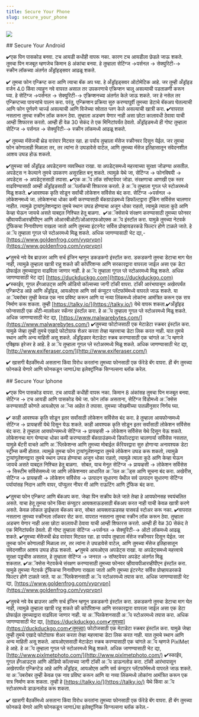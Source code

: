 ```yaml
---
title: Secure Your Phone
slug: secure_your_phone
---
```


![](/images/coverchap_3.jpg)


<div class="SECPHONE_H2" markdown="1">## Secure Your Android</div>




✔एक पिन पासकोड बनवा. टच आयडी कधीही वापरू नका. कारण टच आयडीला छेडले जाऊ शकते. तुमचा पिन मजबूत म्हणजेच किमान 8 अंकांचा बनवा. हे तुम्हाला सेटिंग्ज →पर्सनल → सेक्युरिटी-→ स्क्रीन लॉकच्या अंतर्गत अँड्रॉइड्सवर आढळू शकते.  

✔ तुमचा फोन एन्क्रिप्ट करा आणि त्याचा बॅक अप घ्या. हे अँड्रॉइड्सवर ऑटोमेटिक आहे. जर तुम्ही अँड्रॉइड वर्जन 4.0 किंवा त्याहून नवे वापरत असाल तर उपकरणाचे एक्रिप्शन चालू असल्याची पडताळणी करून घ्या. हे  सेटिंग्ज →पर्सनल → सेक्युरिटी-→ एक्रिप्शनच्या अंतर्गत केले जाऊ शकते. जर हे नसेल तर एन्क्रिप्टच्या पायऱ्यांचे पालन करा. परंतु, एन्क्रिप्शन प्रक्रिया सुरु करण्यापूर्वी तुमच्या डेटाचे बॅकअप घेतल्याची आणि फोन पूर्णपणे चार्ज्ड असल्याची आणि विजेच्या स्रोतात प्लग केले असल्याची खात्री करा.    ✔वापरात नसताना तुमचा स्क्रीन लॉक करून ठेवा. तुम्हाला अडचण येणार नाही असा छोटा कालावधी ठेवावा याची आम्ही शिफारस करतो. आम्ही ही वेळ 30 सेकंद ते एक मिनिटांपर्यंत ठेवतो. अँड्रॉइडमध्ये ही गोष्ट तुम्हाला सेटिंग्ज → पर्सनल → सेक्युरिटी-→ स्क्रीन लॉकमध्ये आढळू शकते. 

✔ तुमच्या मॅसेजची थ्रेड वारंवार मिटवत रहा. हा पर्याय तुम्हाला मॅसेज स्क्रीनवर दिसून येईल. जर तुमचा फोन कोणालाही मिळाला तर, तर त्यांना ते उघडावेसे वाटेल, आणि तुमच्या मॅसेज इतिहासातून संवेदनशील आशय उघड होऊ शकतो.


✔तुमच्या सर्व अँड्रॉइड अपडेट्सना व्यवस्थित राखा. या अपडेट्समध्ये महत्त्वाच्या सुरक्षा जोडण्या असतील. अपडेट्स न केल्याने तुमचे उपकरण असुरक्षित बनू शकते. त्यामुळे येथे जा, सेटिंग्ज → फोनविषयी → अपडेट्स → अपडेट्ससाठी तपासा. ✔एक अॅप लॉक सॉफ्टवेयर जोडा. संरक्षणाचा आणखी एक स्तर वाढविण्यासाठी आम्ही अँड्रॉइडसाठी अॅपलॉकची शिफारस करतो. हे अॅप तुम्हाला गूगल प्ले स्टोअरमध्ये मिळू शकते. ✔आवश्यक कृति सोडून सर्वांची लोकेशन सर्विसेस बंद करा. सेटिंग्ज →पर्सनल → लोकेशनमध्ये जा. लोकेशनचा धोका कमी करण्यासाठी बॅकग्राउंडमध्ये डिफॉल्टद्वारा ट्रॅकिंग सर्विसेस चालणार नाहीत. त्यामुळे ट्रायांगूलेशनद्वारा तुमचे स्थान उघड होण्याचा अजून धोका राहतो, त्यामुळे त्याला कुठे आणि केव्हा घेऊन जायचे असते याबद्दल निश्चित हेतू बाळगा.  ✔अॅक्सेसचे संरक्षण करण्यासाठी तुमच्या फोनवर व्हीवायपीआरव्हीपीएन आणि ओआरबीओटी/ओआरएफओएक्स अॅप इंस्टॉल करा. यामुळे तुमच्या नेटवर्क ट्रॅफिकचा निनावीपणा राखला जातो आणि तुमच्या इंटरनेट सर्विस प्रोव्हायडरकडे फिल्टर होणे टाळले जाते. हे अॅप तुम्हाला गूगल प्ले स्टोअरमध्ये मिळू शकते. अधिक जाणण्यासाठी भेट द्या,- [https://www.goldenfrog.com/vyprvpn](https://www.goldenfrog.com/vyprvpn)


✔तुमचे नवे वेब ब्राउजर आणि सर्च इंजिन म्हणून डकडकगो इंस्टॉल करा. डकडकगो तुमचा डेटाचा माग घेत नाही, त्यामुळे तुम्हाला खात्री राहू शकते की कॉर्पोरेशन्स आणि सरकारद्वारा वापरला जाईल असा एक डेटा प्रोफाईल तुमच्याद्वारा वाढविला जाणार नाही. हे अॅप तुम्हाला गूगल प्ले स्टोअरमध्ये मिळू शकते. अधिक जाणण्यासाठी भेट द्या] [https://duckduckgo.com](https://duckduckgo.com)  ✔स्काईप, गूगल हँगआउट्स आणि ऑडियो कॉल्सच्या जागी टॉकी वापरा. टॉकी आरंभापासून अखेरपर्यंत एन्क्रिप्टेड आहे आणि अँड्रॉइड, आयओएस आणि सर्व कंप्युटर प्लॅटफॉर्ममध्ये वापरले जाऊ शकते. या अॅपबरोबर तुम्ही केवळ एक नाव प्रविष्ट करून आणि या नव्या लिंकमध्ये लोकांना आमंत्रित करून एक सत्र निर्माण करू शकता. तुम्ही [https://talky.io/](https://talky.io/) येथे वापरू शकता.✔अँड्रॉइड फोन्ससाठी एक अँटी-मालवेअर स्कॅनर इंस्टॉल करा. हे अॅप तुम्हाला गूगल प्ले स्टोअरमध्ये मिळू शकते. अधिक जाणण्यासाठी भेट द्या, [https://www.malwarebytes.com/](https://www.malwarebytes.com/)  ✔तुमच्या फोटोजसाठी एक मेटाडेटा स्क्रबर इंस्टॉल करा. यामुळे जेव्हा तुम्ही तुमचे एखादे फोटोग्राफ शेअर करता तेव्हा महत्त्वाचा डेटा लिक करत नाही. यात तुमचे स्थान आणि अन्य माहिती असू शकते. अँड्रॉइडवर मेटाडेटा स्क्रब करण्यासाठी एक चांगले अॅप म्हणजे एक्झिफ इरेजर हे आहे. हे अॅप तुम्हाला गूगल प्ले स्टोअरमध्ये मिळू शकते. अधिक जाणण्यासाठी भेट द्या, [http://www.exiferaser.com/](http://www.exiferaser.com/)

✔ खासगी बैठकींमध्ये असताना किंवा विरोध करतांना तुमच्या फोनसाठी एक फॅरेडे बॅग वापरा. ही बॅग तुमच्या फोनकडे येणारे आणि फोनकडून जाणाÚया इलेक्ट्रॉनिक सिग्नल्सना ब्लॉक करेल.

<div class="SECPHONE_H2" markdown="1">## Secure Your Iphone</div>




✔एक पिन पासकोड वापरा. टच आयडी कधीही वापरू नका. किमान 8 अंकांसह तुमचा पिन मजबूत बनवा. सेटिंग्ज → टच आयडी आणि पासकोड येथे जा. फोन लॉक असताना, सेटिंग्ज विंडोमध्ये अॅक्सेस करण्यासाठी कोणते आयओएस अॅप्स आहेत ते तपासा. तुमच्या जोखमीच्या पातळीनुसार निर्णय घ्या. 

✔ काही आवश्यक कृति सोडून इतर सर्वांसाठी लोकेशन सर्विसेस बंद करा. हे तुम्हाला आयफोन्समध्ये सेटिंग्ज → प्रायव्हसी येथे दिसून येऊ शकते. काही आवश्यक कृति सोडून इतर सर्वांसाठी लोकेशन सर्विसेस बंद करा. हे तुम्हाला आयफोन्समध्ये सेटिंग्ज → प्रायव्हसी → लोकेशन सर्विसेस येथे दिसून येऊ शकते. लोकेशनचा माग घेण्याचा धोका कमी करण्यासाठी बॅकग्राउंडमध्ये डिफॉल्टद्वारा चालणार्या सर्विसेस नसतात, यामुळे बॅटरी वाचते आणि अॅप्लिकेशन्स आणि तुमच्या मोबाईल कॅरियरद्वारा सुरु होणाऱ्या अनावश्यक डेटा स्ट्रीम्स कमी होतात. त्यामुळे तुमचा फोन ट्रायांगूलेशनद्वारा तुमचे लोकेशन उघड करू शकतो, त्यामुळे ट्रायांगूलेशनद्वारा तुमचे स्थान उघड होण्याचा अजून धोका राहतो, त्यामुळे त्याला कुठे आणि केव्हा घेऊन जायचे असते याबद्दल निश्चित हेतू बाळगा.  सोबत, याच मेनूत सेटिंग्ज → प्रायव्हसी → लोकेशन सर्विसेस → सिस्टीम सर्विसेसमध्ये जा आणि लोकेशनवर आधारित अॅपल अॅड्स आणि सूचना बंद करा. अखेरीस, सेटिंग्ज → प्रायव्हसी → लोकेशन सर्विसेस → उत्पादन सुधारणा येथील सर्व उत्पादन सुधारणा सेटिंग्ज पर्यायांसह निदान आणि वापर, पॉप्युलर नीयर मी आणि राऊटिंग आणि ट्रॅफिक बंद करा.


✔तुमचा फोन एन्क्रिप्ट आणि बॅकअप करा. जेव्हा पिन सक्रीय केले जाते तेव्हा हे आयफोनसह स्वयंचलित असते. याचा हेतू तुमचा फोन किंवा कंप्युटर आयक्लाऊडसाठी बॅकअप करत नाही याची केवळ खात्री करणे असते. केवळ लोकल ड्राईव्हला बॅकअप करा, सोबत आयक्लाऊडसह पासवर्ड स्टोअर करू नका. ✔वापरात नसताना तुमच्या स्क्रीनला लॉकवर सेट करा. वापरात नसताना तुमचा स्क्रीन लॉक करून ठेवा. तुम्हाला अडचण येणार नाही असा छोटा कालावधी ठेवावा याची आम्ही शिफारस करतो. आम्ही ही वेळ 30 सेकंद ते एक मिनिटांपर्यंत ठेवतो. ही गोष्ट तुम्हाला सेटिंग्ज →पर्सनल → सेक्युरिटी-→ ऑटो लॉकमध्ये आढळू शकते. ✔तुमच्या मॅसेजची थ्रेड वारंवार मिटवत रहा. हा पर्याय तुम्हाला मॅसेज स्क्रीनवर दिसून येईल. जर तुमचा फोन कोणालाही मिळाला तर, तर त्यांना ते उघडावेसे वाटेल, आणि तुमच्या मॅसेज इतिहासातून संवेदनशील आशय उघड होऊ शकतो.   ✔तुमचे आयओएस अपडेट्स राखा. या अपडेट्समध्ये महत्त्वाचे सुरक्षा पड्डचीस असतात, हे तुम्हाला सेटिंग्ज → जनरल → सॉफ्टवेयर अपडेट अंतर्गत मिळू शकतात. ✔अॅक्सेस नेटवर्कचे संरक्षण करण्यासाठी तुमच्या फोनवर व्हीवायपीआरव्हीपीएन इंस्टॉल करा. यामुळे तुमच्या नेटवर्क ट्रॅफिकचा निनावीपणा राखला जातो आणि तुमच्या इंटरनेट सर्विस प्रोव्हायडरकडे फिल्टर होणे टाळले जाते. या अॅप्लिकेशनसाठी अॅप स्टोअरमध्ये तपास करा. अधिक जाणण्यासाठी भेट द्या, [https://www.goldenfrog.com/vyprvpn](https://www.goldenfrog.com/vyprvpn)


✔तुमचे नवे वेब ब्राउजर आणि सर्च इंजिन म्हणून डकडकगो इंस्टॉल करा. डकडकगो तुमचा डेटाचा माग घेत नाही, त्यामुळे तुम्हाला खात्री राहू शकते की कॉर्पोरेशन्स आणि सरकारद्वारा वापरला जाईल असा एक डेटा प्रोफाईल तुमच्याद्वारा वाढविला जाणार नाही.  या अॅप्लिकेशनसाठी अॅप स्टोअरमध्ये तपास करा. अधिक जाणण्यासाठी भेट द्या, [https://duckduckgo.com✔तुमच्या](https://duckduckgo.com✔तुमच्या) फोटोजसाठी एक मेटाडेटा स्क्रबर इंस्टॉल करा. यामुळे जेव्हा तुम्ही तुमचे एखादे फोटोग्राफ शेअर करता तेव्हा महत्त्वाचा डेटा लिक करत नाही. यात तुमचे स्थान आणि अन्य माहिती असू शकते. आयओएससाठी मेटाडेटा स्क्रब करण्यासाठी एक चांगले अॅप म्हणजे PixlMet  हे आहे. हे अॅप तुम्हाला गूगल प्ले स्टोअरमध्ये मिळू शकते. अधिक जाणण्यासाठी भेट द्या, [http://www.pixlmetphoto.com/](http://www.pixlmetphoto.com/) ✔स्काईप, गूगल हँगआउट्स आणि ऑडियो कॉल्सच्या जागी टॉकी अॅप डाऊनलोड करा. टॉकी आरंभापासून अखेरपर्यंत एन्क्रिप्टेड आहे आणि अँड्रॉइड, आयओएस आणि सर्व कंप्युटर प्लॅटफॉर्ममध्ये वापरले जाऊ शकते. या अॅपबरोबर तुम्ही केवळ एक नाव प्रविष्ट करून आणि या नव्या लिंकमध्ये लोकांना आमंत्रित करून एक सत्र निर्माण करू शकता. तुम्ही हे [https://talky.io/](https://talky.io/) येथे किंवा अॅप स्टोअरमध्ये डाऊनलोड करू शकता.

✔ खासगी बैठकींमध्ये असताना किंवा विरोध करतांना तुमच्या फोनसाठी एक फॅरेडे बॅग वापरा. ही बॅग तुमच्या फोनकडे येणारे आणि फोनकडून जाणाÚया इलेक्ट्रॉनिक सिग्नल्सना ब्लॉक करेल.-